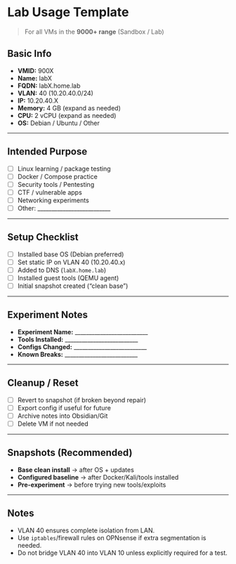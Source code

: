 # Lab Usage Template

> For all VMs in the **9000+ range** (Sandbox / Lab)

## Basic Info
- **VMID:** 900X
- **Name:** labX
- **FQDN:** labX.home.lab
- **VLAN:** 40 (10.20.40.0/24)
- **IP:** 10.20.40.X
- **Memory:** 4 GB (expand as needed)
- **CPU:** 2 vCPU (expand as needed)
- **OS:** Debian / Ubuntu / Other

---

## Intended Purpose
- [ ] Linux learning / package testing  
- [ ] Docker / Compose practice  
- [ ] Security tools / Pentesting  
- [ ] CTF / vulnerable apps  
- [ ] Networking experiments  
- [ ] Other: __________________________  

---

## Setup Checklist
- [ ] Installed base OS (Debian preferred)  
- [ ] Set static IP on VLAN 40 (10.20.40.x)  
- [ ] Added to DNS (`labX.home.lab`)  
- [ ] Installed guest tools (QEMU agent)  
- [ ] Initial snapshot created (“clean base”)  

---

## Experiment Notes
- **Experiment Name:** __________________________  
- **Tools Installed:** __________________________  
- **Configs Changed:** __________________________  
- **Known Breaks:** __________________________  

---

## Cleanup / Reset
- [ ] Revert to snapshot (if broken beyond repair)  
- [ ] Export config if useful for future  
- [ ] Archive notes into Obsidian/Git  
- [ ] Delete VM if not needed  

---

## Snapshots (Recommended)
- **Base clean install** → after OS + updates  
- **Configured baseline** → after Docker/Kali/tools installed  
- **Pre-experiment** → before trying new tools/exploits  

---

## Notes
- VLAN 40 ensures complete isolation from LAN.  
- Use `iptables`/firewall rules on OPNsense if extra segmentation is needed.  
- Do not bridge VLAN 40 into VLAN 10 unless explicitly required for a test.  
